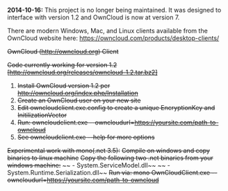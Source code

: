 **2014-10-16:** This project is no longer being maintained.  It was designed to interface with version 1.2 and OwnCloud is now at version 7.

There are modern Windows, Mac, and Linux clients available from the OwnCloud website here: https://owncloud.com/products/desktop-clients/

~~OwnCloud (http://owncloud.org) Client~~

~~Code currently working for version 1.2 [http://owncloud.org/releases/owncloud-1.2.tar.bz2]~~

1. ~~Install OwnCloud version 1.2 per http://owncloud.org/index.php/Installation~~
2. ~~Create an OwnCloud user on your new site~~
3. ~~Edit owncloudclient.exe.config to create a unique EncryptionKey and InitilizationVector~~
4. ~~Run: owncloudclient.exe --owncloudurl=https://yoursite.com/path-to-owncloud~~
5. ~~See owncloudclient.exe --help for more options~~

~~Experimental work with mono(.net 3.5):~~
~~Compile on windows and copy binaries to linux machine~~
~~Copy the following two .net binaries from your windows machine:~~
~~	- System.ServiceModel.dll~~
~~	- System.Runtime.Serialization.dll~~
~~Run via: mono OwnCloudClient.exe --owncloudurl=https://yoursite.com/path-to-owncloud~~
